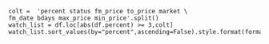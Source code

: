 	colt =  'percent status fm_price to_price market \
	fm_date bdays max_price min_price'.split()
	watch_list = df.loc[abs(df.percent) >= 3,colt]
	watch_list.sort_values(by="percent",ascending=False).style.format(format_dict)
